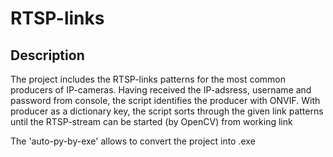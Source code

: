 # RTSP-links

## Description

The project includes the RTSP-links patterns for the most common producers of IP-cameras.
Having received the IP-adsress, username and password from console, the script identifies the producer with ONVIF.
With producer as a dictionary key, the script sorts through the given link patterns until the RTSP-stream can be started (by OpenCV) from working link

The 'auto-py-by-exe' allows to convert the project into .exe